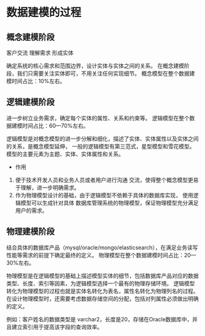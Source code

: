 # 数据建模的过程  

## 概念建模阶段

客户交流
理解需求
形成实体

确定系统的核心需求和范围边界，设计实体与实体之间的关系。 
在概念建模阶段，我们只需要关注实体即可，不用关注任何实现细节。
概念模型在整个数据建模时间占比：10%左右。

## 逻辑建模阶段

进一步树立业务需求，确定每个实体的属性、关系和约束等。
逻辑模型在整个数据建模时间占比：60—70%左右。

逻辑模型是对概念模型的进一步分解和细化，描述了实体、实体属性以及实体之间的关系，是概念模型延伸，
一般的逻辑模型有第三范式，星型模型和雪花模型。
模型的主要元素为主题、实体、实体属性和关系。 

* 作用

1. 便于技术开发人员和业务人员或者用户进行沟通 交流，使得整个概念模型更易于理解，进一步明确需求。
2. 作为物理模型设计的基础，由于逻辑模型不依赖于具体的数据库实现，
    使用逻辑模型可以生成针对具体 数据库管理系统的物理模型，保证物理模型充分满足用户的需求。 

## 物理建模阶段

结合具体的数据库产品（mysql/oracle/mongo/elasticsearch），在满足业务读写性能等需求的前提下确定最终的定义。
物理模型在整个数据建模时间占比：20—30%左右。

物理模型是在逻辑模型的基础上描述模型实体的细节，包括数据库产品对应的数据类型、长度、索引等因素，为逻辑模型选择一个最有的物理存储环境。 
逻辑模型转化为物理模型的过程也就是实体名转化为表名，属性名转化为物理列名的过程。 
在设计物理模型时，还需要考虑数据存储空间的分配，包括对列属性必须做出明确的定义。

例如：客户姓名的数据类型是 varchar2，长度是20，存储在Oracle数据库中，并且建立索引用于提高该字段的查询效率。 
